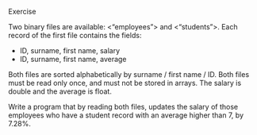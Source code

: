 Exercise

Two binary files are available: <“employees”> and <“students”>.
Each record of the first file contains the fields:
  
- ID, surname, first name, salary
- ID, surname, first name, average

Both files are sorted alphabetically by surname / first name / ID. Both files must be read only once, and must not be stored in arrays. 
The salary is double and the average is float.

Write a program that by reading both files, updates the salary of those employees who have a student record with an average higher than 7, by 7.28%.
